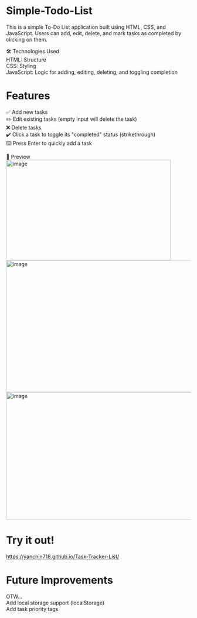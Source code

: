 # Simple-Todo-List
This is a simple To-Do List application built using HTML, CSS, and JavaScript. Users can add, edit, delete, and mark tasks as completed by clicking on them.

🛠️ Technologies Used  
HTML: Structure  
CSS: Styling  
JavaScript: Logic for adding, editing, deleting, and toggling completion

# Features  
✅ Add new tasks  
✏️ Edit existing tasks (empty input will delete the task)  
❌ Delete tasks  
✔️ Click a task to toggle its "completed" status (strikethrough)  
⌨️ Press Enter to quickly add a task  

📸 Preview  
<img width="449" height="274" alt="image" src="https://github.com/user-attachments/assets/adf67b45-b3c1-45e7-bf40-c4d66bb4256e" />  
<img width="599" height="360" alt="image" src="https://github.com/user-attachments/assets/68a6d672-1c10-4ef8-b49e-d7db668b0caa" />  
<img width="726" height="348" alt="image" src="https://github.com/user-attachments/assets/5152488b-36ac-481a-ae63-818e45ef06d5" />  

# Try it out!  
https://yanchin718.github.io/Task-Tracker-List/  

# Future Improvements  
OTW...  
Add local storage support (localStorage)  
Add task priority tags  
